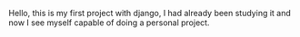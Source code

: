 Hello, this is my first project with django, I had already been studying it and now I see myself capable of doing a personal project.  
